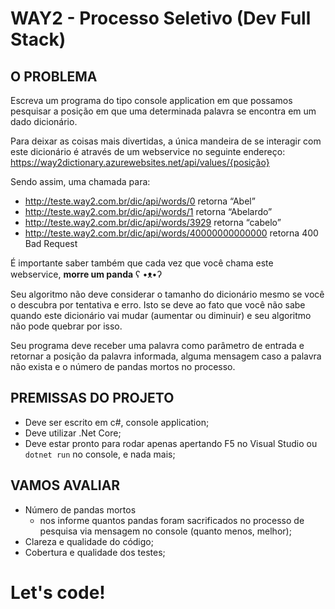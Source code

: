# WAY2 - Processo Seletivo (Dev Full Stack)

## O PROBLEMA
 
Escreva um programa do tipo console application em que possamos pesquisar a posição em que uma determinada palavra se encontra em um dado dicionário. 
 
Para deixar as coisas mais divertidas, a única mandeira de se interagir com este dicionário é através de um webservice no seguinte endereço: https://way2dictionary.azurewebsites.net/api/values/{posição}
 
Sendo assim, uma chamada para: 
 
- http://teste.way2.com.br/dic/api/words/0 retorna “Abel”
- http://teste.way2.com.br/dic/api/words/1 retorna “Abelardo” 
- http://teste.way2.com.br/dic/api/words/3929 retorna “cabelo” 
- http://teste.way2.com.br/dic/api/words/40000000000000 retorna 400 Bad Request 
 
É importante saber também que cada vez que você chama este webservice, **morre um panda** ʕ •ᴥ•ʔ
 
Seu algoritmo não deve considerar o tamanho do dicionário mesmo se você o descubra por tentativa e erro. Isto se deve ao fato que você não sabe quando este dicionário vai mudar (aumentar ou diminuir) e seu algoritmo não pode quebrar por isso. 
 
Seu programa deve receber uma palavra como parâmetro de entrada e retornar a posição da palavra informada, alguma mensagem caso a palavra não exista e o número de pandas mortos no processo.
 
## PREMISSAS DO PROJETO 
- Deve ser escrito em c#, console application;
- Deve utilizar .Net Core;
- Deve estar pronto para rodar apenas apertando F5 no Visual Studio ou `dotnet run` no console, e nada mais;
 
## VAMOS AVALIAR 
- Número de pandas mortos
  - nos informe quantos pandas foram sacrificados no processo de pesquisa via mensagem no console (quanto menos, melhor);
- Clareza e qualidade do código;
- Cobertura e qualidade dos testes;

# Let's code!
